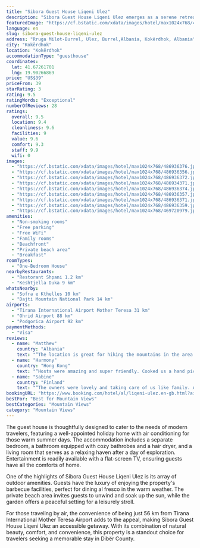 ```yaml
---
title: "Sibora Guest House Liqeni Ulez"
description: "Sibora Guest House Liqeni Ulez emerges as a serene retreat in the heart of Kokërdhok, Dibër County, offering guests a unique blend of comfort and natural beauty."
featuredImage: "https://cf.bstatic.com/xdata/images/hotel/max1024x768/486936376.jpg?k=d765526d34ad8f27d71f4872b83b0d8b38f9e38693e1d2f80578f918cea61a1f&o=&hp=1"
language: en
slug: sibora-guest-house-liqeni-ulez
address: "Rruga Milot-Burrel, Ulez, Burrel,Albania, Kokërdhok, Albania"
city: "Kokërdhok"
location: "Kokërdhok"
accommodationType: "guesthouse"
coordinates:
  lat: 41.67261701
  lng: 19.90266869
price: "US$39"
priceFrom: 39
starRating: 3
rating: 9.5
ratingWords: "Exceptional"
numberOfReviews: 28
ratings:
  overall: 9.5
  location: 9.4
  cleanliness: 9.6
  facilities: 9
  value: 9.6
  comfort: 9.3
  staff: 9.9
  wifi: 0
images:
  - "https://cf.bstatic.com/xdata/images/hotel/max1024x768/486936376.jpg?k=d765526d34ad8f27d71f4872b83b0d8b38f9e38693e1d2f80578f918cea61a1f&o=&hp=1"
  - "https://cf.bstatic.com/xdata/images/hotel/max1024x768/486936356.jpg?k=c1bbc6554006aa0b9c3605419af95d9051d8e795e8d7b7b5a07c271c6cecbf8c&o=&hp=1"
  - "https://cf.bstatic.com/xdata/images/hotel/max1024x768/486936372.jpg?k=3631eaf5c1c5e71985ec2b46272a6d817df1a83a183f6f2e08d12d845854a328&o=&hp=1"
  - "https://cf.bstatic.com/xdata/images/hotel/max1024x768/486934371.jpg?k=673757cd84d122020e2e61118ac12cc390d7abf52e734c851024b04ce62390e5&o=&hp=1"
  - "https://cf.bstatic.com/xdata/images/hotel/max1024x768/486936374.jpg?k=03e6cfb3665ea88e1e2af83fc7a4feab5af412aa388721732f4627d254a21f4a&o=&hp=1"
  - "https://cf.bstatic.com/xdata/images/hotel/max1024x768/486936357.jpg?k=1173d4ca90a1cd6a23458584b9dc4d603f5b551a7825cf80b84f511ad23e79e2&o=&hp=1"
  - "https://cf.bstatic.com/xdata/images/hotel/max1024x768/486936371.jpg?k=383e2556c1e49c64adb726d661167322e6021f0abb4bb2a725b266d6593d0150&o=&hp=1"
  - "https://cf.bstatic.com/xdata/images/hotel/max1024x768/486936359.jpg?k=405f1ee965c87ce757bfe4c663499f25e5e0a3ce840b3a0a07c66a73e2c65706&o=&hp=1"
  - "https://cf.bstatic.com/xdata/images/hotel/max1024x768/469720979.jpg?k=73c63aa594d6d23941ea85cb96cfe68fd38f09af2765a35b17719620748d5c21&o=&hp=1"
amenities:
  - "Non-smoking rooms"
  - "Free parking"
  - "Free WiFi"
  - "Family rooms"
  - "Beachfront"
  - "Private beach area"
  - "Breakfast"
roomTypes:
  - "One-Bedroom House"
nearbyRestaurants:
  - "Restorant Shpani 1.2 km"
  - "Keshtjella Duka 9 km"
whatsNearby:
  - "Sofra e Kthelles 10 km"
  - "Dajti Mountain National Park 14 km"
airports:
  - "Tirana International Airport Mother Teresa 31 km"
  - "Ohrid Airport 88 km"
  - "Podgorica Airport 92 km"
paymentMethods:
  - "Visa"
reviews:
  - name: "Matthew"
    country: "Albania"
    text: "“The location is great for hiking the mountains in the area.”"
  - name: "Harmony"
    country: "Hong Kong"
    text: "“Hosts were amazing and super friendly. Cooked us a hand picked breakfast from their farm. Made us feel like part of their family”"
  - name: "Sabine"
    country: "Finland"
    text: "“The owners were lovely and taking care of us like family. Awesome location with the best view and what a great breakfast.”"
bookingURL: "https://www.booking.com/hotel/al/liqeni-ulez.en-gb.html?aid=8035640"
bestFor: "Best for Mountain Views"
bestCategories: "Mountain Views"
category: "Mountain Views"
---
```


The guest house is thoughtfully designed to cater to the needs of modern travelers, featuring a well-appointed holiday home with air conditioning for those warm summer days. The accommodation includes a separate bedroom, a bathroom equipped with cozy bathrobes and a hair dryer, and a living room that serves as a relaxing haven after a day of exploration. Entertainment is readily available with a flat-screen TV, ensuring guests have all the comforts of home.

One of the highlights of Sibora Guest House Liqeni Ulez is its array of outdoor amenities. Guests have the luxury of enjoying the property's barbecue facilities, perfect for dining al fresco in the warm weather. The private beach area invites guests to unwind and soak up the sun, while the garden offers a peaceful setting for a leisurely stroll.

For those traveling by air, the convenience of being just 56 km from Tirana International Mother Teresa Airport adds to the appeal, making Sibora Guest House Liqeni Ulez an accessible getaway. With its combination of natural beauty, comfort, and convenience, this property is a standout choice for travelers seeking a memorable stay in Dibër County.